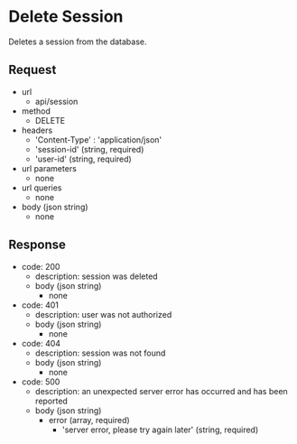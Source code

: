 # Delete Session
Deletes a session from the database.

## Request
- url
  - api/session
- method
  - DELETE
- headers
  - 'Content-Type' : 'application/json'
  - 'session-id' (string, required)
  - 'user-id' (string, required)
- url parameters
  - none
- url queries
  - none
- body (json string)
  - none

## Response
- code: 200
  - description: session was deleted
  - body (json string)
    - none
- code: 401
  - description: user was not authorized
  - body (json string)
    - none
- code: 404
  - description: session was not found
  - body (json string)
    - none
- code: 500
  - description: an unexpected server error has occurred and has been reported
  - body (json string)
    - error (array, required)
      - 'server error, please try again later' (string, required)
